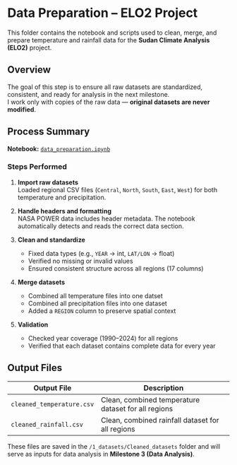 # Data Preparation – ELO2 Project

This folder contains the notebook and scripts used to clean, merge, and prepare temperature and rainfall data for the **Sudan Climate Analysis (ELO2)** project.

## Overview

The goal of this step is to ensure all raw datasets are standardized, consistent, and ready for analysis in the next milestone.  
I work only with copies of the raw data — **original datasets are never modified**.

## Process Summary

**Notebook:** [`data_preparation.ipynb`](../2_data_preparation/data_cleaning.ipynb)

### Steps Performed

1. **Import raw datasets**  
   Loaded regional CSV files (`Central`, `North`, `South`, `East`, `West`) for both temperature and precipitation.

2. **Handle headers and formatting**  
   NASA POWER data includes header metadata. The notebook automatically detects and reads the correct data section.

3. **Clean and standardize**
   - Fixed data types (e.g., `YEAR` → int, `LAT/LON` → float)
   - Verified no missing or invalid values
   - Ensured consistent structure across all regions (17 columns)

4. **Merge datasets**
   - Combined all temperature files into one datset
   - Combined all precipitation files into one dataset
   - Added a `REGION` column to preserve spatial context

5. **Validation**
   - Checked year coverage (1990–2024) for all regions
   - Verified that each dataset contains complete data for every year

## Output Files

| Output File | Description |
|--------------|-------------|
| `cleaned_temperature.csv` | Clean, combined temperature dataset for all regions |
| `cleaned_rainfall.csv` | Clean, combined rainfall dataset for all regions |

These files are saved in the `/1_datasets/Cleaned_datasets` folder and will serve as inputs for data analysis in **Milestone 3 (Data Analysis)**.
